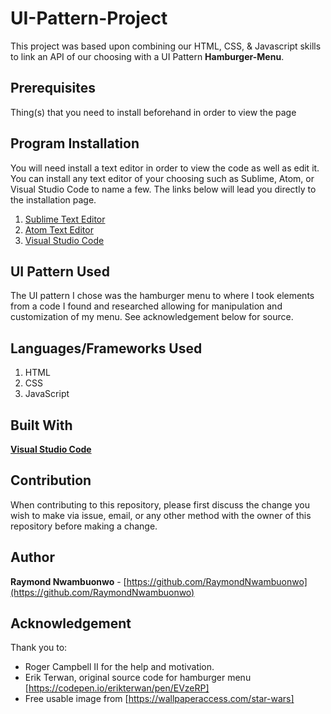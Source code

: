 # UI-Pattern-Project
This project was based upon combining our HTML, CSS, & Javascript skills to link an API of our choosing with a UI Pattern **Hamburger-Menu**.

## Prerequisites 
Thing(s) that you need to install beforehand in order to view the page

## Program Installation
You will need install a text editor in order to view the code as well as edit it. You can install any text editor of your choosing such as Sublime, Atom, or Visual Studio Code to name a few. The links below will lead you directly to the installation page. 
1. [Sublime Text Editor](https://www.sublimetext.com/)
2. [Atom Text Editor](https://atom.io/)
3. [Visual Studio Code](https://code.visualstudio.com/) 

## UI Pattern Used
The UI pattern I chose was the hamburger menu to where I took elements from a code I found and  researched allowing for manipulation and customization of my menu. See acknowledgement below for source.

## Languages/Frameworks Used
1. HTML
2. CSS
3. JavaScript 

## Built With
**[Visual Studio Code](https://code.visualstudio.com/)** 

## Contribution
When contributing to this repository, please first discuss the change you wish to make via issue, email, or any other method with the owner of this repository before making a change.

## Author
**Raymond Nwambuonwo** - [https://github.com/RaymondNwambuonwo](https://github.com/RaymondNwambuonwo)

## Acknowledgement 
Thank you to: 
- Roger Campbell II for the help and motivation.
- Erik Terwan, original source code for hamburger menu [https://codepen.io/erikterwan/pen/EVzeRP]
- Free usable image from [https://wallpaperaccess.com/star-wars]